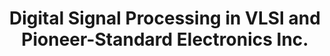 ---
title: "Digital Signal Processing in VLSI and Pioneer-Standard Electronics Inc."
layout: archive
permalink: /story-10/
---